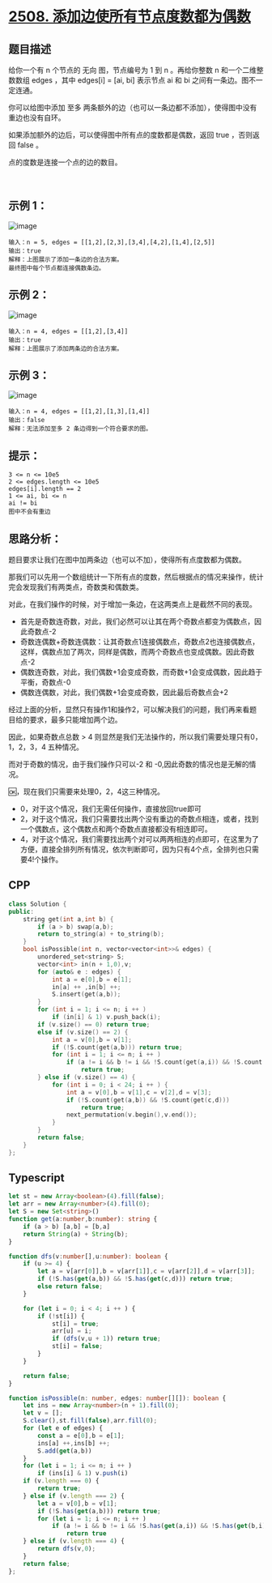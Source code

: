 # [2508. 添加边使所有节点度数都为偶数](https://leetcode.cn/problems/add-edges-to-make-degrees-of-all-nodes-even/)

## 题目描述

给你一个有 n 个节点的 无向 图，节点编号为 1 到 n 。再给你整数 n 和一个二维整数数组 edges ，其中 edges[i] = [ai, bi] 表示节点 ai 和 bi 之间有一条边。图不一定连通。

你可以给图中添加 至多 两条额外的边（也可以一条边都不添加），使得图中没有重边也没有自环。

如果添加额外的边后，可以使得图中所有点的度数都是偶数，返回 true ，否则返回 false 。

点的度数是连接一个点的边的数目。

 

## 示例 1：
![image](https://user-images.githubusercontent.com/72189350/210072037-18ee8c5d-a375-4181-a54e-206f4aa75270.png)
```
输入：n = 5, edges = [[1,2],[2,3],[3,4],[4,2],[1,4],[2,5]]
输出：true
解释：上图展示了添加一条边的合法方案。
最终图中每个节点都连接偶数条边。
```

## 示例 2：
![image](https://user-images.githubusercontent.com/72189350/210072091-1335d7a9-75f0-402a-a7ec-f2f3c363a6fe.png)

```
输入：n = 4, edges = [[1,2],[3,4]]
输出：true
解释：上图展示了添加两条边的合法方案。
```
## 示例 3：
![image](https://user-images.githubusercontent.com/72189350/210072108-12947857-30f7-4c64-a3b1-b4169fcba006.png)

```
输入：n = 4, edges = [[1,2],[1,3],[1,4]]
输出：false
解释：无法添加至多 2 条边得到一个符合要求的图。
```

## 提示：
```
3 <= n <= 10e5
2 <= edges.length <= 10e5
edges[i].length == 2
1 <= ai, bi <= n
ai != bi
图中不会有重边
```

## 思路分析：

题目要求让我们在图中加两条边（也可以不加），使得所有点度数都为偶数。

那我们可以先用一个数组统计一下所有点的度数，然后根据点的情况来操作，统计完会发现我们有两类点，奇数类和偶数类。

对此，在我们操作的时候，对于增加一条边，在这两类点上是截然不同的表现。

- 首先是奇数连奇数，对此，我们必然可以让其在两个奇数点都变为偶数点，因此奇数点-2
- 奇数连偶数+奇数连偶数：让其奇数点1连接偶数点，奇数点2也连接偶数点，这样，偶数点加了两次，同样是偶数，而两个奇数点也变成偶数。因此奇数点-2
- 偶数连奇数，对此，我们偶数+1会变成奇数，而奇数+1会变成偶数，因此趋于平衡，奇数点-0
- 偶数连偶数，对此，我们偶数+1会变成奇数，因此最后奇数点会+2

经过上面的分析，显然只有操作1和操作2，可以解决我们的问题，我们再来看题目给的要求，最多只能增加两个边。

因此，如果奇数点总数 > 4 则显然是我们无法操作的，所以我们需要处理只有0，1，2，3，4 五种情况。

而对于奇数的情况，由于我们操作只可以-2 和 -0,因此奇数的情况也是无解的情况。

🆗，现在我们只需要来处理0，2，4这三种情况。

- 0，对于这个情况，我们无需任何操作，直接放回true即可
- 2，对于这个情况，我们只需要找出两个没有重边的奇数点相连，或者，找到一个偶数点，这个偶数点和两个奇数点直接都没有相连即可。
- 4，对于这个情况，我们需要找出两个对可以两两相连的点即可，在这里为了方便，直接全排列所有情况，依次判断即可，因为只有4个点，全排列也只需要4!个操作。

## CPP
```cpp
class Solution {
public:
    string get(int a,int b) {
        if (a > b) swap(a,b);
        return to_string(a) + to_string(b);
    }
    bool isPossible(int n, vector<vector<int>>& edges) {
        unordered_set<string> S;
        vector<int> in(n + 1,0),v;
        for (auto& e : edges) {
            int a = e[0],b = e[1];
            in[a] ++ ,in[b] ++;
            S.insert(get(a,b));
        }
        for (int i = 1; i <= n; i ++ ) 
            if (in[i] & 1) v.push_back(i);
        if (v.size() == 0) return true;
        else if (v.size() == 2) {
            int a = v[0],b = v[1];
            if (!S.count(get(a,b))) return true;
            for (int i = 1; i <= n; i ++ ) 
                if (a != i && b != i && !S.count(get(a,i)) && !S.count(get(b,i)))
                    return true;
        } else if (v.size() == 4) {
            for (int i = 0; i < 24; i ++ ) {  
                int a = v[0],b = v[1],c = v[2],d = v[3];
                if (!S.count(get(a,b)) && !S.count(get(c,d)))
                    return true;
                next_permutation(v.begin(),v.end());
            }
        }
        return false;
    }
};
```

## Typescript
```typescript
let st = new Array<boolean>(4).fill(false);
let arr = new Array<number>(4).fill(0);
let S = new Set<string>()
function get(a:number,b:number): string {
    if (a > b) [a,b] = [b,a]
    return String(a) + String(b);
}

function dfs(v:number[],u:number): boolean {
    if (u >= 4) {
        let a = v[arr[0]],b = v[arr[1]],c = v[arr[2]],d = v[arr[3]];
        if (!S.has(get(a,b)) && !S.has(get(c,d))) return true;
        else return false;
    }

    for (let i = 0; i < 4; i ++ ) {
        if (!st[i]) {
            st[i] = true;
            arr[u] = i;
            if (dfs(v,u + 1)) return true;
            st[i] = false;
        }
    }

    return false;
}

function isPossible(n: number, edges: number[][]): boolean {
    let ins = new Array<number>(n + 1).fill(0);
    let v = [];
    S.clear(),st.fill(false),arr.fill(0);
    for (let e of edges) {
        const a = e[0],b = e[1];
        ins[a] ++,ins[b] ++;
        S.add(get(a,b))
    }
    for (let i = 1; i <= n; i ++ ) 
        if (ins[i] & 1) v.push(i)
    if (v.length === 0) {
        return true;
    } else if (v.length === 2) {
        let a = v[0],b = v[1];
        if (!S.has(get(a,b))) return true;
        for (let i = 1; i <= n; i ++ )
            if (a != i && b != i && !S.has(get(a,i)) && !S.has(get(b,i)))
                return true
    } else if (v.length === 4) {
        return dfs(v,0);
    }
    return false;
};
```
